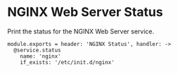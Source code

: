 
# NGINX Web Server Status

Print the status for the NGINX Web Server service.

    module.exports = header: 'NGINX Status', handler: ->
      @service.status
        name: 'nginx'
        if_exists: '/etc/init.d/nginx'

